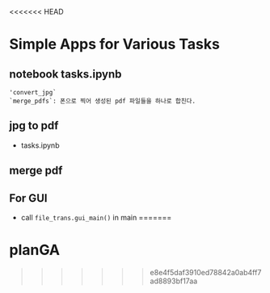 <<<<<<< HEAD
# Simple Apps for Various Tasks
## notebook tasks.ipynb
    'convert_jpg`
    `merge_pdfs`: 폰으로 찍어 생성된 pdf 파일들을 하나로 합친다. 
## jpg to pdf
- tasks.ipynb
## merge pdf
## For GUI
- call `file_trans.gui_main()` in main
=======
# planGA
>>>>>>> e8e4f5daf3910ed78842a0ab4ff7ad8893bf17aa
